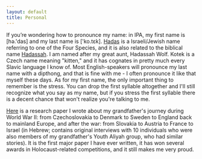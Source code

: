 ```yaml
---
layout: default
title: Personal
---
```


If you’re wondering how to pronounce my name: in IPA, my first name is [hə.'das] and my last name is ['ko.tɛk]. [Hadas](http://en.wikipedia.org/wiki/Hadass) is a Israeli/Jewish name referring to one of the Four Species, and it is also related to the biblical name [Hadassah](http://en.wikipedia.org/wiki/Esther). I am named after my great aunt, Hadassah Wolf. Kotek is a Czech name meaning "kitten," and it has cognates in pretty much every Slavic language I know of. Most English-speakers will pronounce my last name with a dipthong, and that is fine with me - I often pronounce it like that myself these days. As for my first name, the only important thing to remember is the stress. You can drop the first syllable altogether and I'll still recognize what you say as my name, but if you stress the first syllable there is a decent chance that won't realize you're talking to me. 

[Here](AvodatGmar.pdf) is a research paper I wrote about my grandfather's journey during World War II: from Czechoslovakia to Denmark to Sweden to England back to mainland Europe, and after the war: from Slovakia to Austria to France to Israel (in Hebrew; contains original interviews with 10 individuals who were also members of my grandfather's Youth Aliyah group, who had similar stories). It is the first major paper I have ever written, it has won several awards in Holocaust-related competitions, and it still makes me very proud. 
